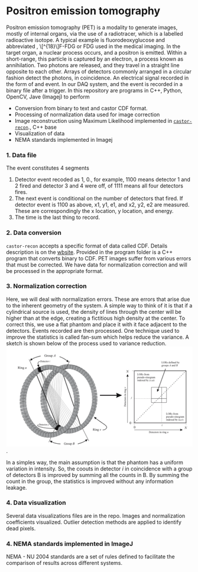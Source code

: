 # Positron emission tomography
Positron emission tomography (PET) is a modality to generate images, mostly of internal organs, via the use of a radiotracer, which is a labelled radioactive isotope. A typical example is fluorodeoxyglucose and abbreviated , \\[^{18}\\]F-FDG or FDG used in the medical imaging. In the target organ, a nuclear process occurs, and a positron is emitted. Within a short-range, this particle is captured by an electron, a process known as annihilation. Two photons are released, and they travel in a straight line opposite to each other. Arrays of detectors commonly arranged in a circular fashion detect the photons, in coincidence. An electrical signal recorded in the form of and event. In our DAQ system, and the event is recorded in a binary file after a trigger. In this repository are programs in C++, Python, OpenCV, Jave (Imagej) to perform 
* Conversion from binary to text and castor CDF format.  
* Processing of normalization data used for image correction
* Image reconstruction using Maximum Likelihood implemented in [`castor-recon`](http://www.castor-project.org/)., C++ base
* Visualization of data
* NEMA standards implemented in Imagej

### 1. Data file
The event constitutes 4 segments
1. Detector event recoded as 1, 0., for example, 1100 means detector 1 and 2 fired and detector 3 and 4 were off, of  1111 means all four detectors fires.
2. The next event is conditional on the number of detectors that fired. If detector event is 1100 as above, x1, y1, e1, and x2, y2, e2 are measured. These are correspondingly the x location, y location, and energy.
3. The time is the last thing to record.

### 2. Data conversion
`castor-recon` accepts a specific format of data called CDF. Details description is on the [wbsite](http://www.castor-project.org/). Provided in the program folder is a C++ program that converts binary to CDF. PET images suffer from various errors that must be corrected. We have data for normalization correction and will be processed in the appropriate format.

### 3. Normalization correction
Here, we will deal with normalization errors. These are errors that arise due to the inherent geometry of the system. A simple way to think of it is that if a cylindrical source is used, the density of lines through the center will be higher than at the edge, creating a fictitious high density at the center. To correct this, we use a flat phantom and place it with it face adjacent to the detectors. Events recorded are then processed. One technique used to improve the statistics is called fan-sum which helps reduce the variance. A sketch is shown below of the process used to variance reduction. ![](https://github.com/jnsofini/Computed-Tomography/blob/master/figures/fansum.png). 

In a simples way, the main assumption is that the phantom has a uniform variation in intensity. So, the coouts in detector $i$ in coincidence with a group of detectors B is improved by summing all the counts in B. By summing the count in the group, the statistics is improved without any information leakage.


### 4. Data visualization
Several data visualizations files are in the repo. Images  and normalization coefficients visualized. Outlier detection methods are applied to identify dead pixels.


### 4. NEMA standards implemented in ImageJ
NEMA - NU 2004 standards are a set of rules defined to facilitate the comparison of results across different systems.
